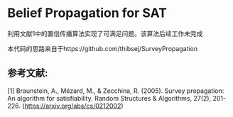 # Belief Propagation for SAT

利用文献1中的置信传播算法实现了可满足问题。该算法后续工作未完成

本代码的思路来自于https://github.com/thibsej/SurveyPropagation

参考文献:
------

[1] Braunstein, A., Mézard, M., & Zecchina, R. (2005). Survey propagation: An algorithm for satisfiability. Random Structures & Algorithms, 27(2), 201-226. (https://arxiv.org/abs/cs/0212002) 
